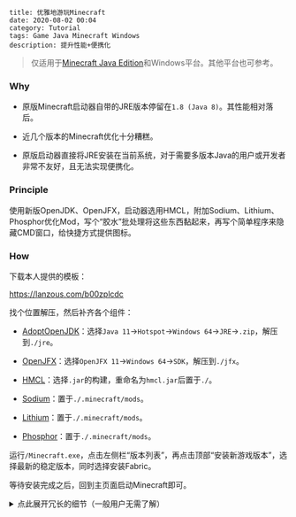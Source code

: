 ```
title: 优雅地游玩Minecraft
date: 2020-08-02 00:04
category: Tutorial
tags: Game Java Minecraft Windows
description: 提升性能+便携化
```

> 仅适用于[Minecraft Java Edition](https://minecraft.net/store/minecraft-java-edition)和Windows平台。其他平台也可参考。

### Why

* 原版Minecraft启动器自带的JRE版本停留在`1.8 (Java 8)`。其性能相对落后。

* 近几个版本的Minecraft优化十分糟糕。

* 原版启动器直接将JRE安装在当前系统，对于需要多版本Java的用户或开发者非常不友好，且无法实现便携化。

### Principle

使用新版OpenJDK、OpenJFX，启动器选用HMCL，附加Sodium、Lithium、Phosphor优化Mod，写个“胶水”批处理将这些东西黏起来，再写个简单程序来隐藏CMD窗口，给快捷方式提供图标。

### How

下载本人提供的模板：

<https://lanzous.com/b00zplcdc>

找个位置解压，然后补齐各个组件：

* [AdoptOpenJDK](https://adoptopenjdk.net)：选择`Java 11`->`Hotspot`->`Windows 64`->`JRE`->`.zip`，解压到`./jre`。

* [OpenJFX](https://openjfx.io)：选择`OpenJFX 11`->`Windows 64`->`SDK`，解压到`./jfx`。

* [HMCL](https://github.com/huanghongxun/HMCL)：选择`.jar`的构建，重命名为`hmcl.jar`后置于`./`。

* [Sodium](https://github.com/jellysquid3/sodium-fabric)：置于`./.minecraft/mods`。

* [Lithium](https://github.com/jellysquid3/lithium-fabric)：置于`./.minecraft/mods`。

* [Phosphor](https://github.com/jellysquid3/phosphor-fabricc)：置于`./.minecraft/mods`。

运行`/Minecraft.exe`，点击左侧栏“版本列表”，再点击顶部“安装新游戏版本”，选择最新的稳定版本，同时选择安装Fabric。

等待安装完成之后，回到主页面启动Minecraft即可。

<details>
<summary>点此展开冗长的细节（一般用户无需了解）</summary>

---

如果你十分激进，也可以选择`Java 14`。然而当前（`20200801`）HMCL仍然不支持Java14，因此可能需要为Minecraft和HMCL指定不同的Java版本。

如果你需要安装极多模组，或是十分在意内存占用，可以选用`OpenJ9`以代替默认的`Hotspot` JVM，能省下很多内存。但请注意，这是“牺牲时间换取空间”，通常会导致更高的CPU占用。

将HMCL设置为“游戏启动后结束启动器”，可以省下`150MB`左右的内存。

若要追求极致的启动速度（跳过启动器），可以使用HMCL中的“生成启动脚本”功能，然后将脚本命名为`launch.bat`，原有的同名文件改个别的名字备用（将失去便携化功能，可以自行修改批处理中的路径来恢复便携化）。

模板中`Minecraft.exe`的源码（使用`tcc`编译）：
```c
#include <windows.h>

void main()
{
    ShellExecute(NULL, NULL, "launch.bat", NULL, NULL, SW_HIDE);
    SetFocus(FindWindow("Shell_TrayWnd", NULL)); // Insure the HMCL window on top
}
```
如遇报毒请自行考虑。

其他源码可以在模板中获取。

---

</details>
